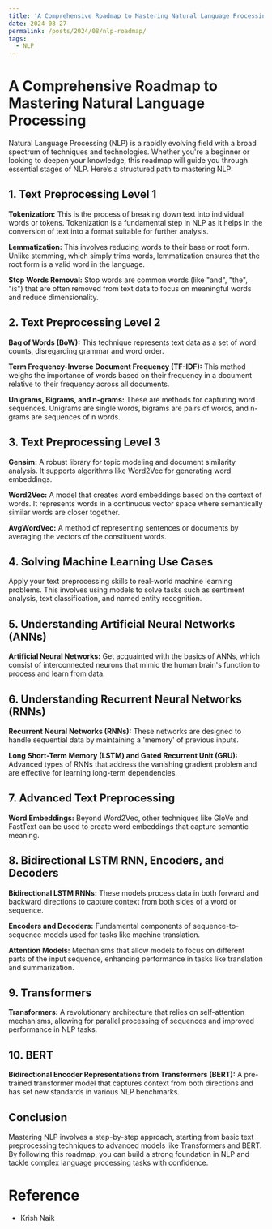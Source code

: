 ```yaml
---
title: 'A Comprehensive Roadmap to Mastering Natural Language Processing'
date: 2024-08-27
permalink: /posts/2024/08/nlp-roadmap/
tags:
  - NLP
---
```



# A Comprehensive Roadmap to Mastering Natural Language Processing

Natural Language Processing (NLP) is a rapidly evolving field with a broad spectrum of techniques and technologies. Whether you're a beginner or looking to deepen your knowledge, this roadmap will guide you through essential stages of NLP. Here’s a structured path to mastering NLP:

## 1. Text Preprocessing Level 1

**Tokenization:** This is the process of breaking down text into individual words or tokens. Tokenization is a fundamental step in NLP as it helps in the conversion of text into a format suitable for further analysis.

**Lemmatization:** This involves reducing words to their base or root form. Unlike stemming, which simply trims words, lemmatization ensures that the root form is a valid word in the language.

**Stop Words Removal:** Stop words are common words (like "and", "the", "is") that are often removed from text data to focus on meaningful words and reduce dimensionality.

## 2. Text Preprocessing Level 2

**Bag of Words (BoW):** This technique represents text data as a set of word counts, disregarding grammar and word order.

**Term Frequency-Inverse Document Frequency (TF-IDF):** This method weighs the importance of words based on their frequency in a document relative to their frequency across all documents.

**Unigrams, Bigrams, and n-grams:** These are methods for capturing word sequences. Unigrams are single words, bigrams are pairs of words, and n-grams are sequences of n words.

## 3. Text Preprocessing Level 3

**Gensim:** A robust library for topic modeling and document similarity analysis. It supports algorithms like Word2Vec for generating word embeddings.

**Word2Vec:** A model that creates word embeddings based on the context of words. It represents words in a continuous vector space where semantically similar words are closer together.

**AvgWordVec:** A method of representing sentences or documents by averaging the vectors of the constituent words.

## 4. Solving Machine Learning Use Cases

Apply your text preprocessing skills to real-world machine learning problems. This involves using models to solve tasks such as sentiment analysis, text classification, and named entity recognition.

## 5. Understanding Artificial Neural Networks (ANNs)

**Artificial Neural Networks:** Get acquainted with the basics of ANNs, which consist of interconnected neurons that mimic the human brain's function to process and learn from data.

## 6. Understanding Recurrent Neural Networks (RNNs)

**Recurrent Neural Networks (RNNs):** These networks are designed to handle sequential data by maintaining a 'memory' of previous inputs.

**Long Short-Term Memory (LSTM) and Gated Recurrent Unit (GRU):** Advanced types of RNNs that address the vanishing gradient problem and are effective for learning long-term dependencies.

## 7. Advanced Text Preprocessing

**Word Embeddings:** Beyond Word2Vec, other techniques like GloVe and FastText can be used to create word embeddings that capture semantic meaning.

## 8. Bidirectional LSTM RNN, Encoders, and Decoders

**Bidirectional LSTM RNNs:** These models process data in both forward and backward directions to capture context from both sides of a word or sequence.

**Encoders and Decoders:** Fundamental components of sequence-to-sequence models used for tasks like machine translation.

**Attention Models:** Mechanisms that allow models to focus on different parts of the input sequence, enhancing performance in tasks like translation and summarization.

## 9. Transformers

**Transformers:** A revolutionary architecture that relies on self-attention mechanisms, allowing for parallel processing of sequences and improved performance in NLP tasks.

## 10. BERT

**Bidirectional Encoder Representations from Transformers (BERT):** A pre-trained transformer model that captures context from both directions and has set new standards in various NLP benchmarks.

## Conclusion

Mastering NLP involves a step-by-step approach, starting from basic text preprocessing techniques to advanced models like Transformers and BERT. By following this roadmap, you can build a strong foundation in NLP and tackle complex language processing tasks with confidence.


# Reference
- Krish Naik